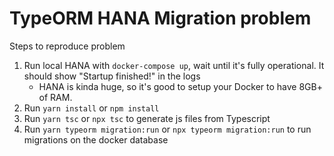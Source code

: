 # TypeORM HANA Migration problem

Steps to reproduce problem

1. Run local HANA with `docker-compose up`, wait until it's fully operational. It should show "Startup finished!" in the logs
   - HANA is kinda huge, so it's good to setup your Docker to have 8GB+ of RAM.
2. Run `yarn install` or `npm install`
3. Run `yarn tsc` or `npx tsc` to generate js files from Typescript
4. Run `yarn typeorm migration:run` or `npx typeorm migration:run` to run migrations on the docker database
